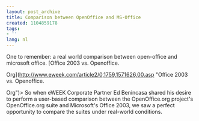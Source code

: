 ```yaml
---
layout: post_archive
title: Comparison between OpenOffice and MS-Office
created: 1104859178
tags:
- ''
lang: nl
---
```

One to remember: a real world comparison between open-office and microsoft office. [Office 2003 vs. Openoffice.

Org](http://www.eweek.com/article2/0,1759,1571626,00.asp "Office 2003 vs. Openoffice.

Org")> So when eWEEK Corporate Partner Ed Benincasa shared his desire to perform a user-based comparison between the OpenOffice.org project's OpenOffice.org suite and Microsoft's Office 2003, we saw a perfect opportunity to compare the suites under real-world conditions.<!--break-->
